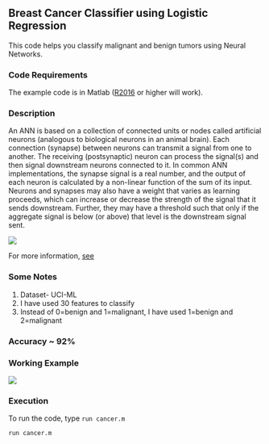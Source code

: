 ## Breast Cancer Classifier using Logistic Regression
This code helps you classify malignant and benign tumors using Neural Networks.

### Code Requirements
The example code is in Matlab ([R2016](https://in.mathworks.com/help/matlab/) or higher will work). 


### Description
An ANN is based on a collection of connected units or nodes called artificial neurons (analogous to biological neurons in an animal brain). Each connection (synapse) between neurons can transmit a signal from one to another. The receiving (postsynaptic) neuron can process the signal(s) and then signal downstream neurons connected to it. In common ANN implementations, the synapse signal is a real number, and the output of each neuron is calculated by a non-linear function of the sum of its input. Neurons and synapses may also have a weight that varies as learning proceeds, which can increase or decrease the strength of the signal that it sends downstream. Further, they may have a threshold such that only if the aggregate signal is below (or above) that level is the downstream signal sent.

<img src="https://github.com/akshaybahadur21/Breast-Cancer-Neural-Networks/blob/master/neural.png">

For more information, [see](https://en.wikipedia.org/wiki/Artificial_neural_network)

### Some Notes
1) Dataset- UCI-ML
2) I have used 30 features to classify
3) Instead of 0=benign and 1=malignant, I have used 1=benign and 2=malignant

### Accuracy ~ 92%

### Working Example
<img src="https://github.com/akshaybahadur21/Breast-Cancer-Neural-Networks/blob/master/cancer_neural.gif">

### Execution
To run the code, type `run cancer.m`

```
run cancer.m
```
